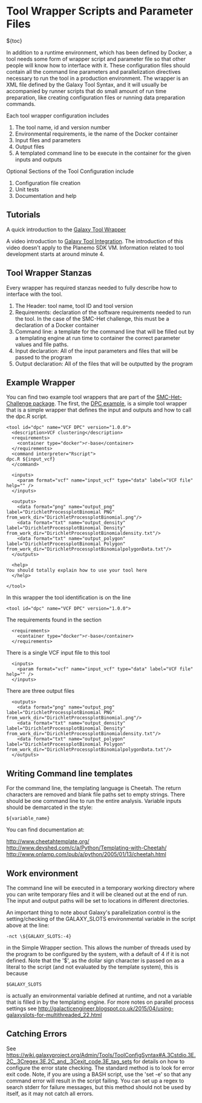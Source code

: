 Tool Wrapper Scripts and Parameter Files
========================================
${toc}

In addition to a runtime environment, which has been defined by Docker, a tool needs some form of wrapper script and parameter file so that other people will know how to interface with it.  These configuration files should contain all the command line parameters and parallelization directives necessary to run the tool in a production environment. The wrapper is an XML file defined by the Galaxy Tool Syntax, and it will usually be accompanied by runner scripts that do small amount of run time preparation, like creating configuration files or running data preparation commands.

Each tool wrapper configuration includes
1. The tool name, id and version number
2. Environmental requirements, ie the name of the Docker container
3. Input files and parameters
4. Output files
5. A templated command line to be execute in the container for the given inputs and outputs

Optional Sections of the Tool Configuration include
1. Configuration file creation
2. Unit tests
3. Documentation and help

Tutorials
---------
A quick introduction to the [Galaxy Tool Wrapper](http://www.slideshare.net/pjacock/galaxy-tools)

A video introduction to [Galaxy Tool Integration](http://screencast.g2.bx.psu.edu/toolIntegration/). The introduction of this video doesn't apply to the Planemo SDK VM. Information related to tool development starts at around minute 4.

Tool Wrapper Stanzas
--------------------
Every wrapper has required stanzas needed to fully describe how to interface with the tool.

1. The Header: tool name, tool ID and tool version
2. Requirements: declaration of the software requirements needed to run the tool. In the case of the SMC-Het challenge, this must be a declaration of a Docker container
3. Command line: a template for the command line that will be filled out by a templating engine at run time to container the correct parameter values and file paths.
4. Input declaration: All of the input parameters and files that will be passed to the program
5. Output declaration: All of the files that will be outputted by the program

Example Wrapper
--------------
You can find two example tool wrappers that are part of the [SMC-Het-Challenge package](https://github.com/Sage-Bionetworks/SMC-Het-Challenge).
The first, the [DPC example](https://github.com/Sage-Bionetworks/SMC-Het-Challenge/blob/master/dpc/dpc.xml), is a simple tool wrapper that is a simple wrapper that defines the input and outputs and how to call the dpc.R script.
```
<tool id="dpc" name="VCF DPC" version="1.0.0">
  <description>VCF clustering</description>
  <requirements>
    <container type="docker">r-base</container>
  </requirements>
  <command interpreter="Rscript">
dpc.R ${input_vcf}
  </command>

  <inputs>
    <param format="vcf" name="input_vcf" type="data" label="VCF file" help="" />
  </inputs>

  <outputs>
    <data format="png" name="output_png" label="DirichletProcessplotBinomial PNG" from_work_dir="DirichletProcessplotBinomial.png"/>
    <data format="txt" name="output_density" label="DirichletProcessplotBinomial Density" from_work_dir="DirichletProcessplotBinomialdensity.txt"/>
    <data format="txt" name="output_polygon" label="DirichletProcessplotBinomial Polygon" from_work_dir="DirichletProcessplotBinomialpolygonData.txt"/>
  </outputs>

  <help>
You should totally explain how to use your tool here
  </help>

</tool>
```
In this wrapper the tool identification is on the line
```
<tool id="dpc" name="VCF DPC" version="1.0.0">
```
The requirements found in the section
```
  <requirements>
    <container type="docker">r-base</container>
  </requirements>
```
There is a single VCF input file to this tool
```
  <inputs>
    <param format="vcf" name="input_vcf" type="data" label="VCF file" help="" />
  </inputs>
```
There are three output files
```
  <outputs>
    <data format="png" name="output_png" label="DirichletProcessplotBinomial PNG" from_work_dir="DirichletProcessplotBinomial.png"/>
    <data format="txt" name="output_density" label="DirichletProcessplotBinomial Density" from_work_dir="DirichletProcessplotBinomialdensity.txt"/>
    <data format="txt" name="output_polygon" label="DirichletProcessplotBinomial Polygon" from_work_dir="DirichletProcessplotBinomialpolygonData.txt"/>
  </outputs>
```

Writing Command line templates
------------------------------
For the command line, the templating language is Cheetah. The return characters are removed and blank file paths set to empty strings. There should be one command line to run the entire analysis. Variable inputs should be demarcated in the style:
```
${variable_name}
```

You can find documentation at:

http://www.cheetahtemplate.org/
http://www.devshed.com/c/a/Python/Templating-with-Cheetah/
http://www.onlamp.com/pub/a/python/2005/01/13/cheetah.html

Work environment
----------------
The command line will be executed in a temporary working directory where you can write temporary files and it will be cleaned out at the end of run. The input and output paths will be set to locations in different directories.

An important thing to note about Galaxy's parallelization control is the setting/checking of the GALAXY_SLOTS environmental variable in the script above at the line:
```
-nct \${GALAXY_SLOTS:-4}
```
in the Simple Wrapper section.  This allows the number of threads used by the program to be configured by the system, with a default of 4 if it is not defined. Note that the '\$', as the dollar sign character is passed on as a literal to the script (and not evaluated by the template system), this is because
```
$GALAXY_SLOTS
```
is actually an environmental variable defined at runtime, and not a variable that is filled in by the templating engine. For more notes on parallel process settings see http://galacticengineer.blogspot.co.uk/2015/04/using-galaxyslots-for-multithreaded_22.html


Catching Errors
---------------
See https://wiki.galaxyproject.org/Admin/Tools/ToolConfigSyntax#A.3Cstdio.3E.2C_.3Cregex.3E.2C_and_.3Cexit_code.3E_tag_sets for details on how to configure the error state checking. The standard method is to look for error exit code. Note, if you are using a BASH script, use the 'set -e' so that any command error will result in the script failing. You can set up a regex to search stderr for failure messages, but this method should not be used by itself, as it may not catch all errors.
